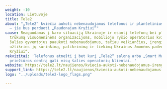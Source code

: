 ```yaml
---
weight: -10
location: Lietuvoje
title: Tele2
about: "„Tele2“ kviečia aukoti nebenaudojamus telefonus ir planšetinius kompiuterius
  – jie bus perduoti „Raudonajam Kryžiui“"
cause: Reaguodamas į karo situaciją Ukrainoje ir esantį telefonų bei planšetinių kompiuterių
  trūkumą visuomeninėms organizacijoms, mobiliojo ryšio operatorius kviečia visus
  šalies gyventojus paaukoti nebenaudojamus, tačiau veikiančius, įrenginius. Operatorius
  užtikrins jų surinkimą, patikrinimą ir tiekimą Ukrainos žmonėms padedančiam „Raudonajam
  Kryžiui“.
rekvizitai: 'Telefonus atnešti į bet kurį „Tele2“ saloną arba „Smart Master“ techninės
  priežiūros centrą gali visų šalies operatorių klientai. '
website: https://tele2.lt/naujienos/kviecia-aukoti-nebenaudojamus-irenginius
support_link: https://tele2.lt/naujienos/kviecia-aukoti-nebenaudojamus-irenginius
logo: "../uploads/tele2-logo_flags.png"

---
```

